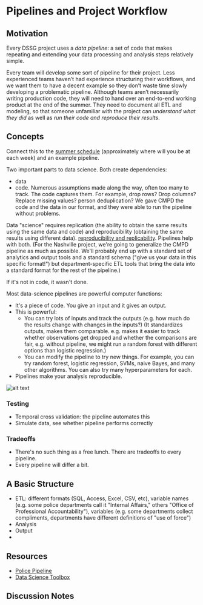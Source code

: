 # Pipelines and Project Workflow

## Motivation
Every DSSG project uses a *data pipeline*: a set of code that makes repeating and extending your data processing and analysis steps relatively simple.

Every team will develop some sort of pipeline for their project. Less experienced teams haven’t had experience structuring their workflows, and we want them to have a decent example so they don’t waste time slowly developing a problematic pipeline. Although teams aren’t necessarily writing production code, they will need to hand over an end-to-end working product at the end of the summer. They need to document all ETL and modeling, so that someone unfamiliar with the project can *understand what they did* as well as *run their code and reproduce their results*. 




## Concepts

Connect this to the [summer schedule](https://drive.google.com/file/d/0B785LvQJaoZMNktzekNrT1VhY2s/view) (approximately where will you be at each week) and an example pipeline.

Two important parts to data science. Both create dependencies:
* data
* code. Numerous assumptions made along the way, often too many to track. The code captures them. For example, drop rows? Drop columns? Replace missing values? person deduplication?
We gave CMPD the code and the data in our format, and they were able to run the pipeline without problems.


Data "science" requires replication (the ability to obtain the same results using the same data and code) and reproducibility (obtaining the same results using different data). [reproducibility and replicability](http://cogprints.org/7691/7/ICMLws09.pdf). Pipelines help with both. (For the Nashville project, we're going to generalize the CMPD pipeline as much as possible. We'll probably end up with a standard set of analytics and output tools and a standard schema ("give us your data in this specific format!") but department-specific ETL tools that bring the data into a standard format for the rest of the pipeline.)


If it's not in code, it wasn't done.

Most data-science pipelines are powerful computer functions:
* It's a piece of code. You give an input and it gives an output.
* This is powerful: 
  * You can try lots of inputs and track the outputs (e.g. how much do the results change with changes in the inputs?) (It standardizes outputs, makes them comparable. e.g. makes it easier to track whether observations get dropped and whether the comparisons are fair, e.g. without pipeline, we might run a random forest with different options than logistic regression.)
  * You can modify the pipeline to try new things. For example, you can try random forest, logistic regression, SVMs, naive Bayes, and many other algorithms. You can also try many hyperparameters for each.
* Pipelines make your analysis reproducible.


![alt text](https://www.lucidchart.com/publicSegments/view/c3e9a1ba-2d26-4407-8b8e-d3cbf88ad68f/image.png "Pipeline Diagram")


### Testing
* Temporal cross validation: the pipeline automates this
* Simulate data, see whether pipeline performs correctly 



### Tradeoffs
* There's no such thing as a free lunch. There are tradeoffs to every pipeline.
* Every pipeline will differ a bit. 



## A Basic Structure
* ETL: different formats (SQL, Access, Excel, CSV, etc), variable names (e.g. some police departments call it "Internal Affairs," others "Office of Professional Accountability"), variables (e.g. some departments collect compliments, departments have different definitions of "use of force")
* Analysis
* Output
*   



## Resources
* [Police Pipeline](https://github.com/dssg/police-eis)
* [Data Science Toolbox](http://datasciencetoolbox.org/)



## Discussion Notes

